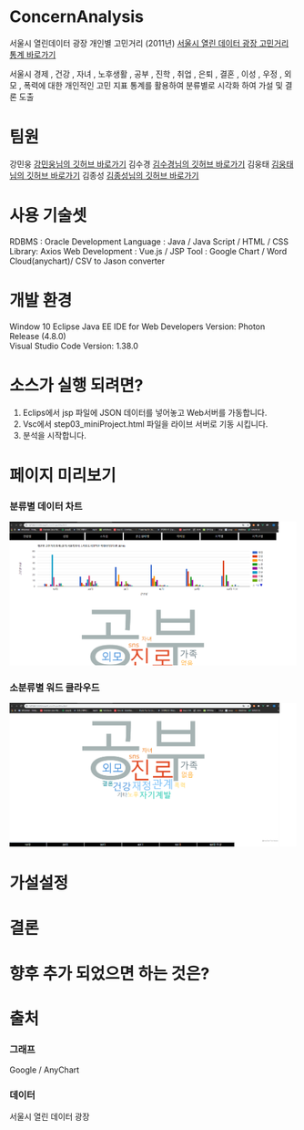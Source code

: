 # ConcernAnalysis
서울시 열린데이터 광장 개인별 고민거리 (2011년)
[서울시 열린 데이터 광장 고민거리 통계 바로가기](https://data.seoul.go.kr/dataList/datasetView.do?infId=10416&srvType=S&serviceKind=2&currentPageNo=1&searchValue=&searchKey=null) 

서울시 경제 , 건강 , 자녀 , 노후생활 , 공부 , 진학 , 취업 , 은퇴 , 결혼 , 이성 , 우정 , 외모 , 폭력에 대한 개인적인 고민 지표 통계를 활용하여
분류별로 시각화 하여 가설 및 결론 도출

# 팀원
강민웅 [강민웅님의 깃허브 바로가기](https://github.com/happymwkang)
김수경 [김수경님의 깃허브 바로가기](https://github.com/sooish)
김웅태 [김웅태님의 깃허브 바로가기](https://github.com/angle2v)
김종성 [김종성님의 깃허브 바로가기](https://github.com/SEJSCloud)


# 사용 기술셋
RDBMS : Oracle
Development Language : Java / Java Script / HTML / CSS
Library: Axios
Web Development : Vue.js / JSP
Tool : Google Chart / Word Cloud(anychart)/ CSV to Jason converter 

# 개발 환경

Window 10
Eclipse Java EE IDE for Web Developers Version: Photon Release (4.8.0)  
Visual Studio Code Version: 1.38.0

# 소스가 실행 되려면?
1. Eclips에서 jsp 파일에 JSON 데이터를 넣어놓고 Web서버를 가동합니다.
2. Vsc에서 step03_miniProject.html 파일을 라이브 서버로 기동 시킵니다.
3. 분석을 시작합니다.

# 페이지 미리보기

### 분류별 데이터 차트 
<img src="img/Main.png"></img>

### 소분류별 워드 클라우드

<img src="img/WordCloud.png"></img>

# 가설설정



# 결론


# 향후 추가 되었으면 하는 것은?

# 출처
### 그래프

Google / AnyChart

### 데이터

서울시 열린 데이터 광장
